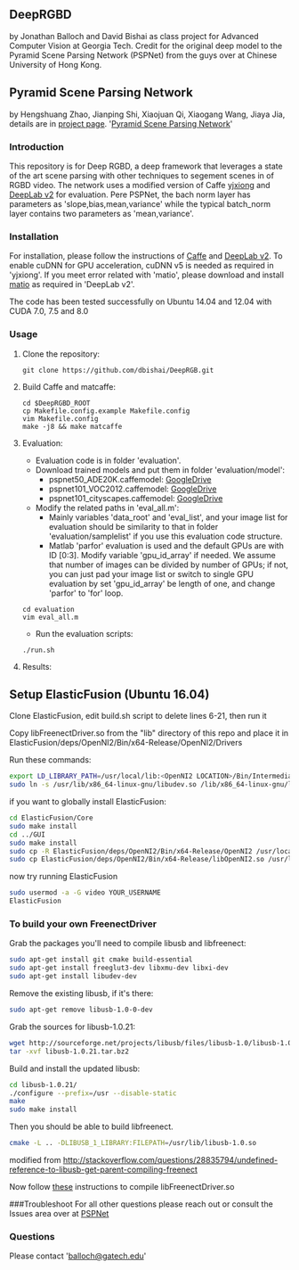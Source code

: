 ## DeepRGBD

by Jonathan Balloch and David Bishai as class project for Advanced Computer Vision at Georgia Tech. Credit for the original deep model to the Pyramid Scene Parsing Network (PSPNet) from the guys over at Chinese University of Hong Kong.

## Pyramid Scene Parsing Network

by Hengshuang Zhao, Jianping Shi, Xiaojuan Qi, Xiaogang Wang, Jiaya Jia, details are in [project page](http://www.cse.cuhk.edu.hk/~hszhao/projects/pspnet/index.html).  '[Pyramid Scene Parsing Network](https://arxiv.org/abs/1612.01105)'

### Introduction

This repository is for Deep RGBD, a deep framework that leverages a state of the art scene parsing with other techniques to segement scenes in of RGBD video. The network uses a modified version of Caffe [yjxiong](https://github.com/yjxiong/caffe/tree/mem) and [DeepLab v2](https://bitbucket.org/aquariusjay/deeplab-public-ver2) for evaluation. Pere PSPNet, the bach norm layer has parameters as 'slope,bias,mean,variance' while the typical batch_norm layer contains two parameters as 'mean,variance'.


### Installation

For installation, please follow the instructions of [Caffe](https://github.com/BVLC/caffe) and [DeepLab v2](https://bitbucket.org/aquariusjay/deeplab-public-ver2). To enable cuDNN for GPU acceleration, cuDNN v5 is needed as required in 'yjxiong'. If you meet error related with 'matio', please download and install [matio](https://sourceforge.net/projects/matio/files/matio/1.5.2) as required in 'DeepLab v2'.

The code has been tested successfully on Ubuntu 14.04 and 12.04 with CUDA 7.0, 7.5 and 8.0

### Usage

1. Clone the repository:

   ```shell
   git clone https://github.com/dbishai/DeepRGB.git 
   ```

2. Build Caffe and matcaffe:

   ```shell
   cd $DeepRGBD_ROOT
   cp Makefile.config.example Makefile.config
   vim Makefile.config
   make -j8 && make matcaffe
   ```

3. Evaluation:

   - Evaluation code is in folder 'evaluation'.
   - Download trained models and put them in folder 'evaluation/model':
     - pspnet50\_ADE20K.caffemodel: [GoogleDrive](https://drive.google.com/open?id=0BzaU285cX7TCN1R3QnUwQ0hoMTA)
     - pspnet101\_VOC2012.caffemodel: [GoogleDrive](https://drive.google.com/open?id=0BzaU285cX7TCNVhETE5vVUdMYk0)
     - pspnet101\_cityscapes.caffemodel: [GoogleDrive](https://drive.google.com/open?id=0BzaU285cX7TCT1M3TmNfNjlUeEU)
   - Modify the related paths in 'eval_all.m':
     - Mainly variables 'data_root' and 'eval_list', and your image list for evaluation should be similarity to that in folder 'evaluation/samplelist' if you use this evaluation code structure. 
     - Matlab 'parfor' evaluation is used and the default GPUs are with ID [0:3]. Modify variable 'gpu_id_array' if needed. We assume that number of images can be divided by number of GPUs; if not, you can just pad your image list or switch to single GPU evaluation by set 'gpu_id_array' be length of one, and change 'parfor' to 'for' loop.

   ```shell
   cd evaluation
   vim eval_all.m
   ```

   - Run the evaluation scripts:

   ```
   ./run.sh
   ```

4. Results: 

## Setup ElasticFusion (Ubuntu 16.04)

Clone ElasticFusion, edit build.sh script to delete lines 6-21, then run it

Copy libFreenectDriver.so from the "lib" directory of this repo and place it in  ElasticFusion/deps/OpenNI2/Bin/x64-Release/OpenNI2/Drivers

Run these commands:
```bash
export LD_LIBRARY_PATH=/usr/local/lib:<OpenNI2 LOCATION>/Bin/Intermediate/x64-Release:$LD_LIBRARY_PATH
sudo ln -s /usr/lib/x86_64-linux-gnu/libudev.so /lib/x86_64-linux-gnu/libudev.so.1.6.4
```

if you want to globally install ElasticFusion:
```bash
cd ElasticFusion/Core
sudo make install
cd ../GUI
sudo make install
sudo cp -R ElasticFusion/deps/OpenNI2/Bin/x64-Release/OpenNI2 /usr/local/lib
sudo cp ElasticFusion/deps/OpenNI2/Bin/x64-Release/libOpenNI2.so /usr/local/lib
```

now try running ElasticFusion
```bash
sudo usermod -a -G video YOUR_USERNAME
ElasticFusion
```

### To build your own FreenectDriver
Grab the packages you'll need to compile libusb and libfreenect:
```bash
sudo apt-get install git cmake build-essential
sudo apt-get install freeglut3-dev libxmu-dev libxi-dev
sudo apt-get install libudev-dev
```
Remove the existing libusb, if it's there:
```bash
sudo apt-get remove libusb-1.0-0-dev
```

Grab the sources for libusb-1.0.21:
```bash
wget http://sourceforge.net/projects/libusb/files/libusb-1.0/libusb-1.0.21/libusb-1.0.21.tar.bz2
tar -xvf libusb-1.0.21.tar.bz2
```
Build and install the updated libusb:
```bash
cd libusb-1.0.21/
./configure --prefix=/usr --disable-static
make
sudo make install
```
Then you should be able to build libfreenect.
```bash
cmake -L .. -DLIBUSB_1_LIBRARY:FILEPATH=/usr/lib/libusb-1.0.so
```
modified from <http://stackoverflow.com/questions/28835794/undefined-reference-to-libusb-get-parent-compiling-freenect>


Now follow [these](https://github.com/OpenKinect/libfreenect/tree/master/OpenNI2-FreenectDriver) instructions to compile libFreenectDriver.so

###Troubleshoot
For all other questions please reach out or consult the Issues area over at [PSPNet](https://github.com/hszhao/PSPNet/issues)

### Questions

Please contact 'balloch@gatech.edu'


